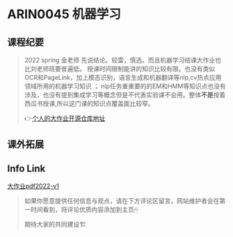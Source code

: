 
# ARIN0045 机器学习

## 课程纪要
> 2022 spring 金老师
> 先说结论。较雷，慎选。而且机器学习结课大作业也比刘老师班要普遍低。
> 授课时间限制能讲的知识比较有限。也没有类似OCR和PageLink，加上模态识别，语言生成和机器翻译等nlp,cv热点应用领域所用的机器学习知识
> ；
> nlp任务重重要的的EM和HMM等知识点也没有涉及，也没有提到集成学习等概念但是不代表实验课不会用。整体**不是**按着西瓜书授课,所以这门课的知识点覆盖面比较窄。
> 
> 👉[个人的大作业开源仓库地址](https://github.com/BreezeConfirmingWms/webPageLearning)
## 课外拓展

## Info Link

[大作业pdf2022-v1](https://github.com/NKUAI-ICU-REPO/NKUAI.ICU/raw/site-org/resources/grade2/ARIN0045/machineLearningReport.pdf)

> 如果你愿意提供任何信息与观点，请在下方评论区留言，网站维护者会在第一时间看到，将评论优质内容添加到主页🖱
>
> 期待大家的共同建设🏗
